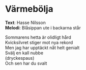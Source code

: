 # Värmebölja

**Text**: Hasse Nilsson  
**Melodi**: Blåsippan ute i backarna står

Sommarens hetta är olidligt hård  
Kvicksilvret stiger mot nya rekord  
Men jag har upptäckt nåt helt genialt  
Svälj en kall nubbe  
(dryckespaus)  
Och sen har du svalt